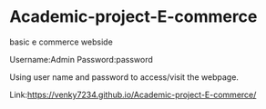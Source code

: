 # Academic-project-E-commerce
basic e commerce webside

Username:Admin
Password:password


Using user name and password to access/visit the webpage.

Link:https://venky7234.github.io/Academic-project-E-commerce/
